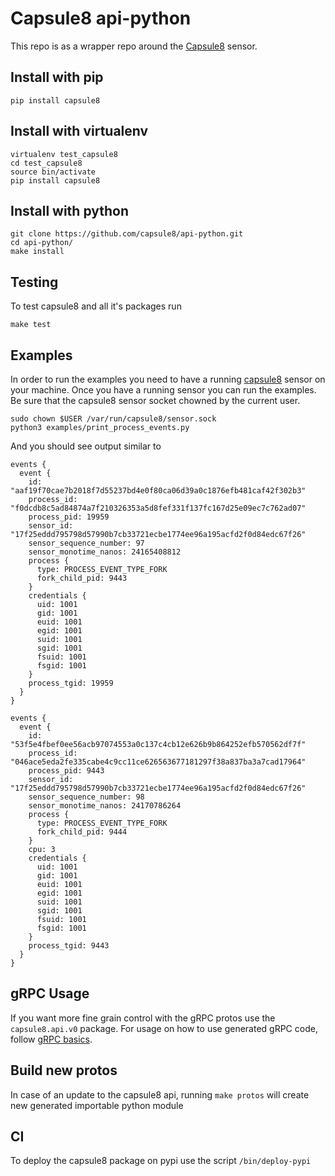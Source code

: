 # Capsule8 api-python

This repo is as a wrapper repo around the [Capsule8](https://github.com/capsule8/capsule8) sensor.

## Install with pip

```
pip install capsule8
```

## Install with virtualenv

```
virtualenv test_capsule8
cd test_capsule8
source bin/activate
pip install capsule8
```

## Install with python

```
git clone https://github.com/capsule8/api-python.git
cd api-python/
make install
```

## Testing

To test capsule8 and all it's packages run

```
make test
```

## Examples

In order to run the examples you need to have a running [capsule8](https://github.com/capsule8/capsule8) sensor on your machine. Once you have a running sensor you can run the examples. Be sure that the capsule8 sensor socket chowned by the current user.

```
sudo chown $USER /var/run/capsule8/sensor.sock
python3 examples/print_process_events.py
```

And you should see output similar to
```
events {
  event {
    id: "aaf19f70cae7b2018f7d55237bd4e0f80ca06d39a0c1876efb481caf42f302b3"
    process_id: "f0dcdb8c5ad84874a7f210326353a5d8fef331f137fc167d25e09ec7c762ad07"
    process_pid: 19959
    sensor_id: "17f25eddd795798d57990b7cb33721ecbe1774ee96a195acfd2f0d84edc67f26"
    sensor_sequence_number: 97
    sensor_monotime_nanos: 24165408812
    process {
      type: PROCESS_EVENT_TYPE_FORK
      fork_child_pid: 9443
    }
    credentials {
      uid: 1001
      gid: 1001
      euid: 1001
      egid: 1001
      suid: 1001
      sgid: 1001
      fsuid: 1001
      fsgid: 1001
    }
    process_tgid: 19959
  }
}

events {
  event {
    id: "53f5e4fbef0ee56acb97074553a0c137c4cb12e626b9b864252efb570562df7f"
    process_id: "046ace5eda2fe335cabe4c9cc11ce626563677181297f38a837ba3a7cad17964"
    process_pid: 9443
    sensor_id: "17f25eddd795798d57990b7cb33721ecbe1774ee96a195acfd2f0d84edc67f26"
    sensor_sequence_number: 98
    sensor_monotime_nanos: 24170786264
    process {
      type: PROCESS_EVENT_TYPE_FORK
      fork_child_pid: 9444
    }
    cpu: 3
    credentials {
      uid: 1001
      gid: 1001
      euid: 1001
      egid: 1001
      suid: 1001
      sgid: 1001
      fsuid: 1001
      fsgid: 1001
    }
    process_tgid: 9443
  }
}
```

## gRPC Usage

If you want more fine grain control with the gRPC protos use the `capsule8.api.v0` package. For usage on how to use generated gRPC code, follow [gRPC basics](https://grpc.io/docs/tutorials/basic/python.html).

## Build new protos

In case of an update to the capsule8 api, running `make protos` will create new generated importable python module

## CI

To deploy the capsule8 package on pypi use the script `/bin/deploy-pypi`